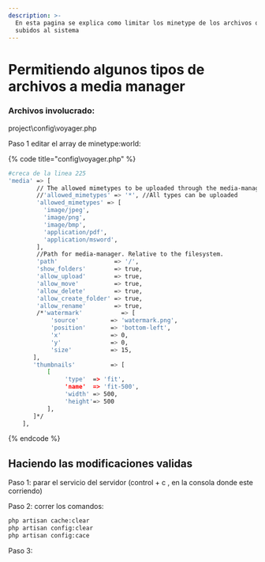 ```yaml
---
description: >-
  En esta pagina se explica como limitar los minetype de los archivos que son
  subidos al sistema
---
```


# Permitiendo algunos tipos de archivos a media manager

### Archivos involucrado: 

project\config\voyager.php

Paso 1 editar el array de minetype:world:

{% code title="config\\voyager.php" %}
```bash
#creca de la linea 225
'media' => [
        // The allowed mimetypes to be uploaded through the media-manager.
        //'allowed_mimetypes' => '*', //All types can be uploaded
        'allowed_mimetypes' => [
          'image/jpeg',
          'image/png',
          'image/bmp',
          'application/pdf',
          'application/msword',
        ],
        //Path for media-manager. Relative to the filesystem.
        'path'                => '/',
        'show_folders'        => true,
        'allow_upload'        => true,
        'allow_move'          => true,
        'allow_delete'        => true,
        'allow_create_folder' => true,
        'allow_rename'        => true,
        /*'watermark'           => [
            'source'         => 'watermark.png',
            'position'       => 'bottom-left',
            'x'              => 0,
            'y'              => 0,
            'size'           => 15,
       ],
       'thumbnails'          => [
           [
                'type'  => 'fit',
                'name'  => 'fit-500',
                'width' => 500,
                'height'=> 500
           ],
       ]*/
    ],

```
{% endcode %}

## Haciendo las modificaciones validas

Paso 1: parar el servicio del servidor \(control + c , en la consola donde este corriendo\)

Paso 2: correr los comandos:

```bash
php artisan cache:clear
php artisan config:clear
php artisan config:cace
```

Paso 3:

